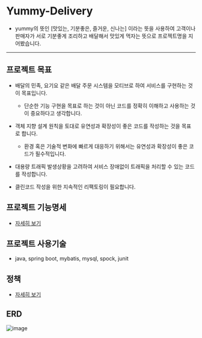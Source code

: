 # Yummy-Delivery
- yummy의 뜻인 [맛있는, 기분좋은, 즐거운, 신나는] 이라는 뜻을 사용하여 고객이나 판매자가 서로 기분좋게 조리하고 배달해서 맛있게 먹자는 뜻으로 프로젝트명을 지어봤습니다.
---
프로젝트 목표
---
- 배달의 민족, 요기요 같은 배달 주문 시스템을 모티브로 하여 서비스를 구현하는 것이 목표입니다.
  - 단순한 기능 구현을 목표로 하는 것이 아닌 코드를 정확히 이해하고 사용하는 것이 중요하다고 생각합니다.

- 객체 지향 설계 원칙을 토대로 유연성과 확장성이 좋은 코드를 작성하는 것을 목표로 합니다.
  - 환경 혹은 기술적 변화에 빠르게 대응하기 위해서는 유연성과 확장성이 좋은 코드가 필수적입니다.

- 대용량 트래픽 발생상황을 고려하여 서비스 장애없이 트래픽을 처리할 수 있는 코드를 작성합니다.

- 클린코드 작성을 위한 지속적인 리팩토링이 필요합니다.

프로젝트 기능명세
---
- [자세히 보기](https://github.com/f-lab-edu/Yummy-Delivery/wiki/%ED%94%84%EB%A1%9C%EC%A0%9D%ED%8A%B8-%EA%B8%B0%EB%8A%A5%EB%AA%85%EC%84%B8)

프로젝트 사용기술
---
- java, spring boot, mybatis, mysql, spock, junit

정책
---
- [자세히 보기](https://github.com/f-lab-edu/Yummy-Delivery/wiki/%EC%A0%95%EC%B1%85)

ERD
---
![image](https://user-images.githubusercontent.com/83687214/144177517-acf57dce-3742-4f68-ace3-7480feea2d50.png)
